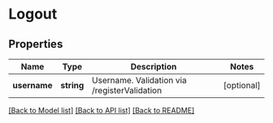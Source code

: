 # Logout

## Properties
Name | Type | Description | Notes
------------ | ------------- | ------------- | -------------
**username** | **string** | Username. Validation via /registerValidation | [optional] 

[[Back to Model list]](../README.md#documentation-for-models) [[Back to API list]](../README.md#documentation-for-api-endpoints) [[Back to README]](../README.md)


